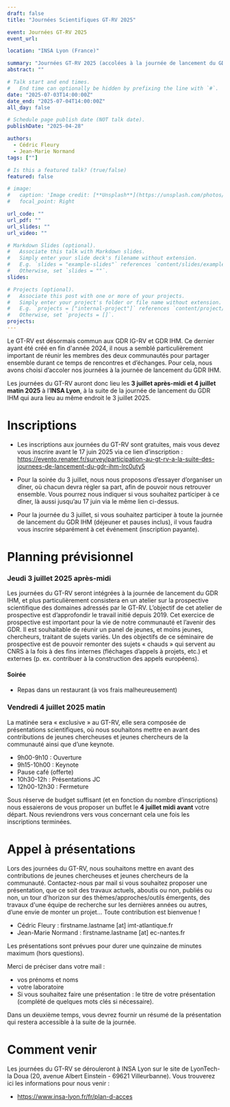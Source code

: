 ```yaml
---
draft: false
title: "Journées Scientifiques GT-RV 2025"

event: Journées GT-RV 2025
event_url:

location: "INSA Lyon (France)"

summary: "Journées GT-RV 2025 (accolées à la journée de lancement du GDR IHM)"
abstract: ""

# Talk start and end times.
#   End time can optionally be hidden by prefixing the line with `#`.
date: "2025-07-03T14:00:00Z"
date_end: "2025-07-04T14:00:00Z"
all_day: false

# Schedule page publish date (NOT talk date).
publishDate: "2025-04-28"

authors:
  - Cédric Fleury
  - Jean-Marie Normand
tags: [""]

# Is this a featured talk? (true/false)
featured: false

# image:
#   caption: 'Image credit: [**Unsplash**](https://unsplash.com/photos/bzdhc5b3Bxs)'
#   focal_point: Right

url_code: ""
url_pdf: ""
url_slides: ""
url_video: ""

# Markdown Slides (optional).
#   Associate this talk with Markdown slides.
#   Simply enter your slide deck's filename without extension.
#   E.g. `slides = "example-slides"` references `content/slides/example-slides.md`.
#   Otherwise, set `slides = ""`.
slides:

# Projects (optional).
#   Associate this post with one or more of your projects.
#   Simply enter your project's folder or file name without extension.
#   E.g. `projects = ["internal-project"]` references `content/project/deep-learning/index.md`.
#   Otherwise, set `projects = []`.
projects:
---
```

Le GT-RV est désormais commun aux GDR IG-RV et GDR IHM. Ce dernier ayant été créé en fin d'année 2024, il nous a semblé particulièrement important de réunir les membres des deux communautés pour partager ensemble durant ce temps de rencontres et d’échanges. Pour cela, nous avons choisi d’accoler nos journées à la journée de lancement du GDR IHM.

Les journées du GT-RV auront donc lieu les **3 juillet après-midi et 4 juillet matin 2025** à l’**INSA Lyon**, à la suite de la journée de lancement du GDR IHM qui aura lieu au même endroit le 3 juillet 2025.

# Inscriptions

- Les inscriptions aux journées du GT-RV sont gratuites, mais vous devez vous inscrire avant le 17 juin 2025 via ce lien d’inscription : https://evento.renater.fr/survey/participation-au-gt-rv-a-la-suite-des-journees-de-lancement-du-gdr-ihm-lrc0uty5

- Pour la soirée du 3 juillet, nous nous proposons d’essayer d’organiser un dîner, où chacun devra régler sa part, afin de pouvoir nous retrouver ensemble. Vous pourrez nous indiquer si vous souhaitez participer à ce dîner, là aussi jusqu’au 17 juin via le même lien ci-dessus.

- Pour la journée du 3 juillet, si vous souhaitez participer à toute la journée de lancement du GDR IHM (déjeuner et pauses inclus), il vous faudra vous inscrire séparément à cet événement (inscription payante).

# Planning prévisionnel

### Jeudi 3 juillet 2025 après-midi

Les journées du GT-RV seront intégrées à la journée de lancement du GDR IHM, et plus particulièrement consistera en un atelier sur la prospective scientifique des domaines adressés par le GT-RV. L’objectif de cet atelier de prospective est d’approfondir le travail initié depuis 2019. Cet exercice de prospective est important pour la vie de notre communauté et l’avenir des GDR. Il est souhaitable de réunir un panel de jeunes, et moins jeunes, chercheurs, traitant de sujets variés. Un des objectifs de ce séminaire de prospective est de pouvoir remonter des sujets « chauds » qui servent au CNRS à la fois à des fins internes (fléchages d’appels à projets, etc.) et externes (p. ex. contribuer à la construction des appels européens).

#### Soirée
- Repas dans un restaurant (à vos frais malheureusement)

### Vendredi 4 juillet 2025 matin

La matinée sera « exclusive » au GT-RV, elle sera composée de présentations scientifiques, où nous souhaitons mettre en avant des contributions de jeunes chercheuses et jeunes chercheurs de la communauté ainsi que d’une keynote.

- 9h00-9h10 : Ouverture
- 9h15-10h00 : Keynote
- Pause café (offerte)
- 10h30-12h : Présentations JC
- 12h00-12h30 : Fermeture

Sous réserve de budget suffisant (et en fonction du nombre d’inscriptions) nous essaierons de vous proposer un buffet le **4 juillet midi avant** votre départ. Nous reviendrons vers vous concernant cela une fois les inscriptions terminées.

# Appel à présentations

Lors des journées du GT-RV, nous souhaitons mettre en avant des contributions de jeunes chercheuses et jeunes chercheurs de la communauté. Contactez-nous par mail si vous souhaitez proposer une présentation, que ce soit des travaux actuels, aboutis ou non, publiés ou non, un tour d'horizon sur des thèmes/approches/outils émergents, des travaux d'une équipe de recherche sur les dernières années ou autres, d’une envie de monter un projet... Toute contribution est bienvenue ! 

- Cédric Fleury : firstname.lastname [at] imt-atlantique.fr
- Jean-Marie Normand : firstname.lastname [at] ec-nantes.fr

Les présentations sont prévues pour durer une quinzaine de minutes maximum (hors questions).

Merci de préciser dans votre mail :
- vos prénoms et noms
- votre laboratoire
- Si vous souhaitez faire une présentation : le titre de votre présentation (complété de quelques mots clés si nécessaire). 

Dans un deuxième temps, vous devrez fournir un résumé de la présentation qui restera accessible à la suite de la journée. 




# Comment venir

Les journées du GT-RV se dérouleront à INSA Lyon sur le site de LyonTech-la Doua (20, avenue Albert Einstein - 69621 Villeurbanne). Vous trouverez ici les informations pour nous venir :

- https://www.insa-lyon.fr/fr/plan-d-acces

